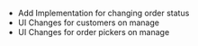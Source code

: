 - Add Implementation for changing order status
- UI Changes for customers on manage
- UI Changes for order pickers on manage